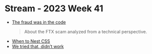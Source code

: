 # Stream - 2023 Week 41

- [The fraud was in the code](https://newsletter.mollywhite.net/p/the-fraud-was-in-the-code)
    > About the FTX scam analyzed from a technical perspective.
- [When to Nest CSS](https://cloudfour.com/thinks/when-to-nest-css/)
- [We tried that, didn’t work](https://world.hey.com/dhh/we-tried-that-didn-t-work-d9c42fe1)
